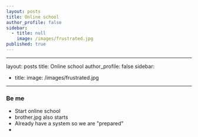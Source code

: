 ```yaml
---
layout: posts
title: Online school
author_profile: false
sidebar:
  - title: null
    image: /images/frustrated.jpg
published: true
---
```

---
layout: posts
title: Online school
author_profile: false
sidebar:
  - title: 
    image: /images/frustrated.jpg
---

### Be me
- Start online school
- brother.jpg also starts 
- Already have a system so we are "prepared"
- 



